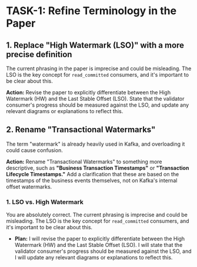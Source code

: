 # TASK-1: Refine Terminology in the Paper

## 1. Replace "High Watermark (LSO)" with a more precise definition

The current phrasing in the paper is imprecise and could be misleading. The LSO is the key concept for `read_committed` consumers, and it's important to be clear about this.

**Action:** Revise the paper to explicitly differentiate between the High Watermark (HW) and the Last Stable Offset (LSO). State that the validator consumer's progress should be measured against the LSO, and update any relevant diagrams or explanations to reflect this.

## 2. Rename "Transactional Watermarks"

The term "watermark" is already heavily used in Kafka, and overloading it could cause confusion.

**Action:** Rename "Transactional Watermarks" to something more descriptive, such as **"Business Transaction Timestamps"** or **"Transaction Lifecycle Timestamps."** Add a clarification that these are based on the timestamps of the business events themselves, not on Kafka's internal offset watermarks.

### 1. LSO vs. High Watermark

You are absolutely correct. The current phrasing is imprecise and could be misleading. The LSO is the key concept for `read_committed` consumers, and it's important to be clear about this.

*   **Plan:** I will revise the paper to explicitly differentiate between the High Watermark (HW) and the Last Stable Offset (LSO). I will state that the validator consumer's progress should be measured against the LSO, and I will update any relevant diagrams or explanations to reflect this.